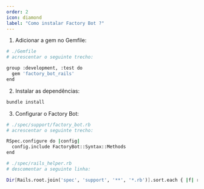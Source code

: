 ```yaml
---
order: 2
icon: diamond
label: "Como instalar Factory Bot ?"
---
```


<!-- Araújo -->

1. Adicionar a gem no Gemfile:

```bash
# ./Gemfile
# acrescentar o seguinte trecho:

group :development, :test do
  gem 'factory_bot_rails'
end
```

2. Instalar as dependências:

```bash
bundle install
```

3. Configurar o Factory Bot:

```bash
# ./spec/support/factory_bot.rb
# acrescentar o seguinte trecho:

RSpec.configure do |config|
  config.include FactoryBot::Syntax::Methods
end
```

```bash
# ./spec/rails_helper.rb
# descomentar a seguinte linha:

Dir[Rails.root.join('spec', 'support', '**', '*.rb')].sort.each { |f| require f }
```
